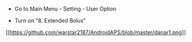 * Go to Main Menu - Setting - User Option

* Turn on "8. Extended Bolus"

[[https://github.com/warstar2187/AndroidAPS/blob/master/danar1.png]]